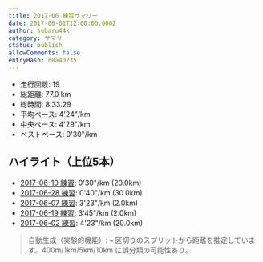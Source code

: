 ```yaml
---
title: 2017-06 練習サマリー
date: 2017-06-01T12:00:00.000Z
author: subaru44k
category: サマリー
status: publish
allowComments: false
entryHash: d8a40235
---
```

- 走行回数: 19
- 総距離: 77.0 km
- 総時間: 8:33:29
- 平均ペース: 4'24"/km
- 中央ペース: 4'29"/km
- ベストペース: 0'30"/km

## ハイライト（上位5本）
- [2017-06-10 練習](/2017-06-10-8a0e5d2077b43af2ba77e39aa069fc5e/): 0'30"/km (20.0km)
- [2017-06-28 練習](/2017-06-28-4f74f756fe7616832a0d952069a7d106/): 0'40"/km (30.0km)
- [2017-06-07 練習](/2017-06-07-b40fb41c5385c03f3ec0dbe10c563e63/): 3'23"/km (2.0km)
- [2017-06-19 練習](/2017-06-19-88085693d58d9d160402fc65a6d4bbd7/): 3'45"/km (2.0km)
- [2017-06-02 練習](/2017-06-03-7ab8afe11e0f50016a964c970be9e5a3/): 4'23"/km (20.0km)

> 自動生成（実験的機能）: `→` 区切りのスプリットから距離を推定しています。400m/1km/5km/10km に誤分類の可能性あり。
